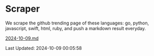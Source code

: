 # Scraper

We scrape the github trending page of these languages: go, python, javascript, swift, html, ruby, and push a markdown result everyday.

[2024-10-09.md](https://github.com/henson/Scraper/blob/master/2024-10-09.md)

Last Updated: 2024-10-09 00:05:58